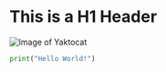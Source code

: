 # This is a H1 Header

![Image of Yaktocat](https://octodex.github.com/images/yaktocat.png)

``` python
print("Hello World!")
```
